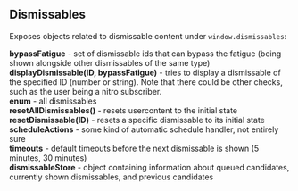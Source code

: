 ## Dismissables

Exposes objects related to dismissable content under `window.dismissables`:

**bypassFatigue** - set of dismissable ids that can bypass the fatigue (being shown alongside other dismissables of the same type)\
**displayDismissable(ID, bypassFatigue)** - tries to display a dismissable of the specified ID (number or string). Note that there could be other checks, such as the user being a nitro subscriber.\
**enum** - all dismissables\
**resetAllDismissables()** - resets usercontent to the initial state\
**resetDismissable(ID)** - resets a specific dismissable to its initial state\
**scheduleActions** - some kind of automatic schedule handler, not entirely sure\
**timeouts** - default timeouts before the next dismissable is shown (5 minutes, 30 minutes)\
**dismissableStore** - object containing information about queued candidates, currently shown dismissables, and previous candidates
